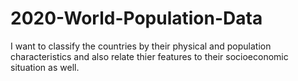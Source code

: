 # 2020-World-Population-Data
I want to classify the countries by their physical and population characteristics and also relate thier features to their socioeconomic situation as well.
